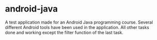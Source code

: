 # android-java
A test application made for an Android Java programming course. 
Several different Android tools have been used in the application. 
All other tasks done and working except the filter function of the last task.
